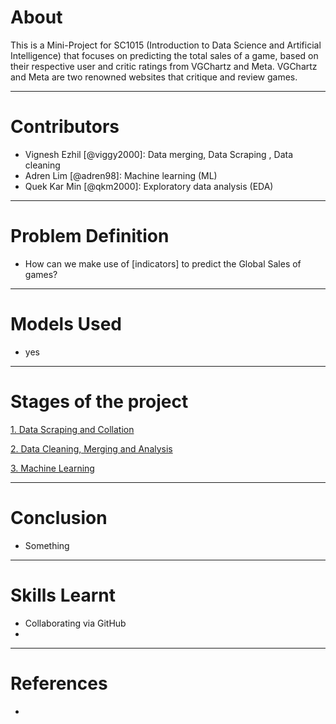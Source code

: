# About
This is a Mini-Project for SC1015 (Introduction to Data Science and Artificial Intelligence) that focuses on predicting the total sales of a game, based on their respective user and critic ratings from VGChartz and Meta. VGChartz and Meta are two renowned websites that critique and review games.

***
# Contributors
* Vignesh Ezhil [@viggy2000]: Data merging, Data Scraping , Data cleaning 
* Adren Lim [@adren98]: Machine learning (ML)
* Quek Kar Min [@qkm2000]: Exploratory data analysis (EDA)

***

# Problem Definition

* How can we make use of [indicators] to predict the Global Sales of games?

***

# Models Used

* yes

***

# Stages of the project
[1. Data Scraping and Collation](https://github.com/Adren98/1015/tree/main/Submission/1.%20Data%20Scraping%20and%20Collation) 

[2. Data Cleaning, Merging and Analysis](https://github.com/Adren98/1015/tree/main/Submission/2.%20Data%20Cleaning%2C%20Merging%20and%20Analysis)

[3. Machine Learning](https://github.com/Adren98/GAME-SALES-AND-RATINGS-1015-SC3/tree/main/Submission/3.%20Machine%20Learning)

***

# Conclusion

* Something

***

# Skills Learnt

* Collaborating via GitHub
* 

***

# References

* 